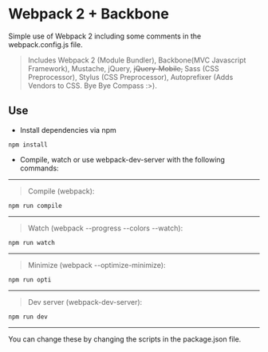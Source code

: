 # Webpack 2 + Backbone
Simple use of Webpack 2 including some comments in the webpack.config.js file.
>Includes Webpack 2 (Module Bundler), Backbone(MVC Javascript Framework), Mustache, jQuery, ~~jQuery-Mobile,~~ Sass (CSS Preprocessor), Stylus (CSS Preprocessor), Autoprefixer (Adds Vendors to CSS. Bye Bye Compass :>).

## Use
- Install dependencies via npm
```
npm install
```


- Compile, watch or use webpack-dev-server with the following commands:
---
> Compile (webpack):
```
npm run compile 
```
---

> Watch (webpack --progress --colors --watch):
```
npm run watch 
```
---

> Minimize (webpack --optimize-minimize):
```
npm run opti 
```
---

> Dev server (webpack-dev-server):
```
npm run dev 
```
---

You can change these by changing the scripts in the package.json file.
